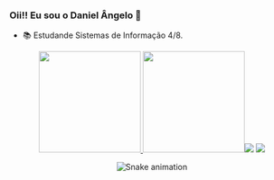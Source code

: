 ### Oii!! Eu sou o Daniel Ângelo 👋

- 📚 Estudande Sistemas de Informação 4/8.

<div align="center">
  <a href="https://github.com/danielangelo1">
  <img height="180em" src="https://github-readme-stats.vercel.app/api?username=danielangelo1&show_icons=true&theme=dark&include_all_commits=true"/>
  <img height="180em" src="https://github-readme-stats.vercel.app/api/top-langs/?username=danielangelo1&layout=compact&langs_count=7&theme=dark/>
</div>

<div> 
 
  <a href = "mailto:danielangelo1234@gmail.com"><img src="https://img.shields.io/badge/-Gmail-%23333?style=for-the-badge&logo=gmail&logoColor=white" target="_blank"></a>
  <a href="https://www.linkedin.com/in/danielângelo" target="_blank"><img src="https://img.shields.io/badge/-LinkedIn-%230077B5?style=for-the-badge&logo=linkedin&logoColor=white" target="_blank"></a> 
</div>
   
<div align="center">

  ![Snake animation](https://github.com/danielangelo1/danielangelo1/blob/output/github-contribution-grid-snake.svg)
  
</div>
